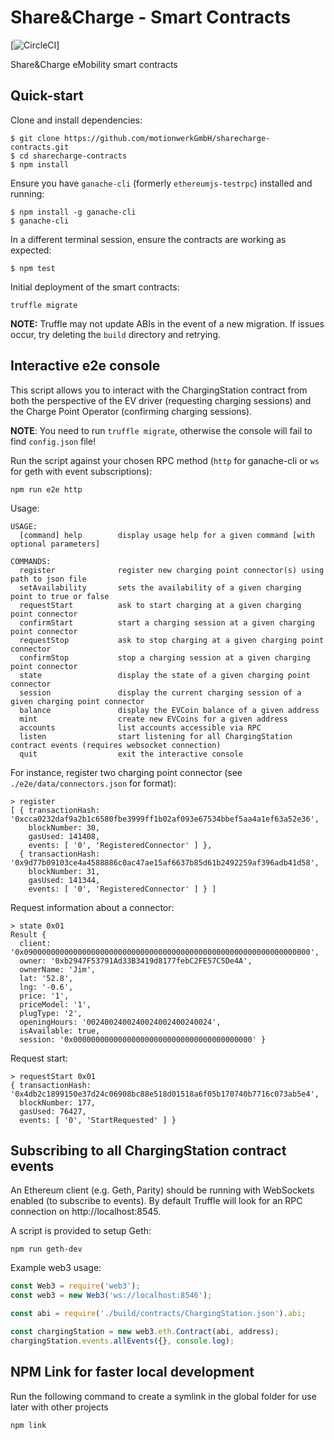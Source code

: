 Share&Charge - Smart Contracts
==============================

[![CircleCI](https://circleci.com/gh/motionwerkGmbH/sharecharge-contracts.svg?style=svg&circle-token=4894d650771ab05ec8efbc595c8e77e151784ac9)]

Share&Charge eMobility smart contracts

Quick-start
-----------

Clone and install dependencies:

```
$ git clone https://github.com/motionwerkGmbH/sharecharge-contracts.git
$ cd sharecharge-contracts
$ npm install
```

Ensure you have `ganache-cli` (formerly `ethereumjs-testrpc`) installed and running:

```
$ npm install -g ganache-cli
$ ganache-cli
```

In a different terminal session, ensure the contracts are working as expected:

```
$ npm test
```

Initial deployment of the smart contracts:

```
truffle migrate
```

**NOTE:** Truffle may not update ABIs in the event of a new migration. If issues occur, try deleting the `build` directory and retrying.

Interactive e2e console
-----------------------

This script allows you to interact with the ChargingStation contract from both the perspective of the EV driver (requesting charging sessions) and the Charge Point Operator (confirming charging sessions).

**NOTE**: You need to run `truffle migrate`, otherwise the console will fail to find `config.json` file!

Run the script against your chosen RPC method (`http` for ganache-cli or `ws` for geth with event subscriptions):

```
npm run e2e http
```

Usage:

```
USAGE:
  [command] help        display usage help for a given command [with optional parameters]

COMMANDS:
  register              register new charging point connector(s) using path to json file
  setAvailability       sets the availability of a given charging point to true or false
  requestStart          ask to start charging at a given charging point connector
  confirmStart          start a charging session at a given charging point connector
  requestStop           ask to stop charging at a given charging point connector
  confirmStop           stop a charging session at a given charging point connector
  state                 display the state of a given charging point connector
  session               display the current charging session of a given charging point connector
  balance               display the EVCoin balance of a given address
  mint                  create new EVCoins for a given address
  accounts              list accounts accessible via RPC
  listen                start listening for all ChargingStation contract events (requires websocket connection)
  quit                  exit the interactive console
```

For instance, register two charging point connector (see `./e2e/data/connectors.json` for format):

```
> register
[ { transactionHash: '0xcca0232daf9a2b1c6580fbe3999ff1b02af093e67534bbef5aa4a1ef63a52e36',
    blockNumber: 30,
    gasUsed: 141408,
    events: [ '0', 'RegisteredConnector' ] },
  { transactionHash: '0x9d77b09103ce4a4588886c0ac47ae15af6637b85d61b2492259af396adb41d58',
    blockNumber: 31,
    gasUsed: 141344,
    events: [ '0', 'RegisteredConnector' ] } ]
```

Request information about a connector:
```
> state 0x01
Result {
  client: '0x0900000000000000000000000000000000000000000000000000000000000000',
  owner: '0xb2947F53791Ad33B3419d8177febC2FE57C5De4A',
  ownerName: 'Jim',
  lat: '52.8',
  lng: '-0.6',
  price: '1',
  priceModel: '1',
  plugType: '2',
  openingHours: '0024002400240024002400240024',
  isAvailable: true,
  session: '0x0000000000000000000000000000000000000000' }
```

Request start:
```
> requestStart 0x01
{ transactionHash: '0x4db2c1899150e37d24c06908bc88e518d01518a6f05b170740b7716c073ab5e4',
  blockNumber: 177,
  gasUsed: 76427,
  events: [ '0', 'StartRequested' ] }
```

Subscribing to all ChargingStation contract events
--------------------------------------------------

An Ethereum client (e.g. Geth, Parity) should be running with WebSockets enabled (to subscribe to events). By default Truffle will look for an RPC connection on http://localhost:8545.

A script is provided to setup Geth:

```
npm run geth-dev
```

Example web3 usage:

```js
const Web3 = require('web3');
const web3 = new Web3('ws://localhost:8546');

const abi = require('./build/contracts/ChargingStation.json').abi;

const chargingStation = new web3.eth.Contract(abi, address);
chargingStation.events.allEvents({}, console.log);
```

NPM Link for faster local development
--------------------------------------------------
Run the following command to create a symlink in the global folder for use later with other projects
```
npm link
```
